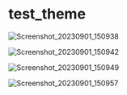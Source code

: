# test_theme


![Screenshot_20230901_150938](https://github.com/AlinaMatsyash/change_theme_test/assets/40697299/4078307a-6212-4215-943b-d90ff21a6e76)

![Screenshot_20230901_150942](https://github.com/AlinaMatsyash/change_theme_test/assets/40697299/576ea9d9-720f-4216-987d-2c589c6e63ef)

![Screenshot_20230901_150949](https://github.com/AlinaMatsyash/change_theme_test/assets/40697299/a3d5ad31-17e9-4350-ac85-f652d2057a28)

![Screenshot_20230901_150957](https://github.com/AlinaMatsyash/change_theme_test/assets/40697299/899f22a6-4b4c-420d-9f76-ce6ab314ba80)
